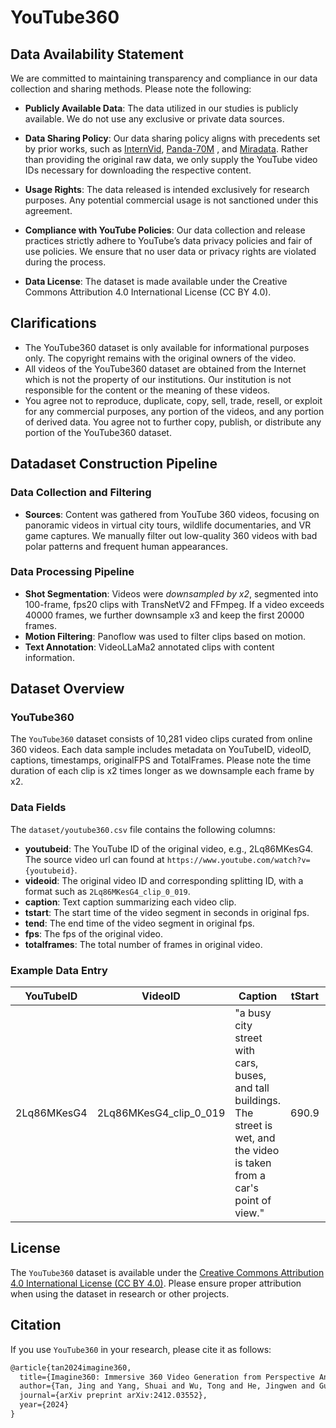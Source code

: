 # YouTube360

## Data Availability Statement
We are committed to maintaining transparency and compliance in our data collection and sharing methods. Please note the following:

- **Publicly Available Data**: The data utilized in our studies is publicly available. We do not use any exclusive or private data sources.

- **Data Sharing Policy**: Our data sharing policy aligns with precedents set by prior works, such as [InternVid](https://github.com/OpenGVLab/InternVideo/tree/main/Data/InternVid), [Panda-70M](https://snap-research.github.io/Panda-70M/) 
, and [Miradata](https://github.com/mira-space/MiraData). Rather than providing the original raw data, we only supply the YouTube video IDs necessary for downloading the respective content.

- **Usage Rights**: The data released is intended exclusively for research purposes. Any potential commercial usage is not sanctioned under this agreement.

- **Compliance with YouTube Policies**: Our data collection and release practices strictly adhere to YouTube’s data privacy policies and fair of use policies. We ensure that no user data or privacy rights are violated during the process.

- **Data License**: The dataset is made available under the Creative Commons Attribution 4.0 International License (CC BY 4.0).

## Clarifications

- The YouTube360 dataset is only available for informational purposes only. The copyright remains with the original owners of the video.
- All videos of the YouTube360 dataset are obtained from the Internet which is not the property of our institutions. Our institution is not responsible for the content or the meaning of these videos.
- You agree not to reproduce, duplicate, copy, sell, trade, resell, or exploit for any commercial purposes, any portion of the videos, and any portion of derived data. You agree not to further copy, publish, or distribute any portion of the YouTube360 dataset.

## Datadaset Construction Pipeline
### Data Collection and Filtering
- **Sources**: Content was gathered from YouTube 360 videos, focusing on panoramic videos in virtual city tours, wildlife documentaries, and VR game captures. We manually filter out low-quality 360 videos with bad polar patterns and frequent human appearances.

### Data Processing Pipeline
- **Shot Segmentation**: Videos were *downsampled by x2*, segmented into 100-frame, fps20 clips with TransNetV2 and FFmpeg. If a video exceeds 40000 frames, we further downsample x3 and keep the first 20000 frames.
- **Motion Filtering**: Panoflow was used to filter clips based on motion.
- **Text Annotation**: VideoLLaMa2 annotated clips with content information.

## Dataset Overview
### YouTube360
The `YouTube360` dataset consists of 10,281 video clips curated from online 360 videos. Each data sample includes metadata on YouTubeID, videoID, captions, timestamps, originalFPS and TotalFrames. Please note the time duration of each clip is x2 times longer as we downsample each frame by x2. 

### Data Fields
The `dataset/youtube360.csv` file contains the following columns:
- **youtubeid**: The YouTube ID of the original video, e.g., 2Lq86MKesG4. The source video url can found at  `https://www.youtube.com/watch?v={youtubeid}`.
- **videoid**: The original video ID and corresponding splitting ID, with a format such as `2Lq86MKesG4_clip_0_019`.
- **caption**: Text caption summarizing each video clip.
- **tstart**: The start time of the video segment in seconds in original fps.
- **tend**: The end time of the video segment in original fps.
- **fps**: The fps of the original video.
- **totalframes**: The total number of frames in original video.

### Example Data Entry
| YouTubeID | VideoID | Caption | tStart | tEnd | FPS | TotalFrames |
|------|---------------| -----------| ------------|----------|-----|----------|
| 2Lq86MKesG4 | 2Lq86MKesG4_clip_0_019 | "a busy city street with cars, buses, and tall buildings. The street is wet, and the video is taken from a car's point of view." | 690.9 | 700.9 | 20.0| 26450.0 |

## License
The `YouTube360` dataset is available under the [Creative Commons Attribution 4.0 International License (CC BY 4.0)](https://creativecommons.org/licenses/by/4.0/). Please ensure proper attribution when using the dataset in research or other projects.


## Citation
If you use `YouTube360` in your research, please cite it as follows:

```markdown
@article{tan2024imagine360,
  title={Imagine360: Immersive 360 Video Generation from Perspective Anchor},
  author={Tan, Jing and Yang, Shuai and Wu, Tong and He, Jingwen and Guo, Yuwei and Liu, Ziwei and Lin, Dahua},
  journal={arXiv preprint arXiv:2412.03552},
  year={2024}
}
```
